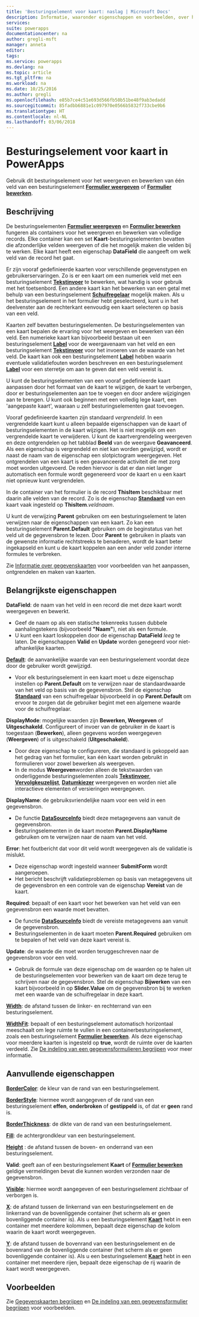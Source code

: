 ```yaml
---
title: 'Besturingselement voor kaart: naslag | Microsoft Docs'
description: Informatie, waaronder eigenschappen en voorbeelden, over het besturingselement Kaart
services: 
suite: powerapps
documentationcenter: na
author: gregli-msft
manager: anneta
editor: 
tags: 
ms.service: powerapps
ms.devlang: na
ms.topic: article
ms.tgt_pltfrm: na
ms.workload: na
ms.date: 10/25/2016
ms.author: gregli
ms.openlocfilehash: e85b7ce4c51e693d566fb50b51be48f9ab3edadd
ms.sourcegitcommit: 85fadbb6881e1c097970e0566b5832f733cbe9b6
ms.translationtype: HT
ms.contentlocale: nl-NL
ms.lasthandoff: 03/06/2018
---
```

# <a name="card-control-in-powerapps"></a>Besturingselement voor kaart in PowerApps
Gebruik dit besturingselement voor het weergeven en bewerken van één veld van een besturingselement **[Formulier weergeven](control-form-detail.md)** of **[Formulier bewerken](control-form-detail.md)**.

## <a name="description"></a>Beschrijving
De besturingselementen **[Formulier weergeven](control-form-detail.md)** en **[Formulier bewerken](control-form-detail.md)** fungeren als containers voor het weergeven en bewerken van volledige records. Elke container kan een set **Kaart**-besturingselementen bevatten die afzonderlijke velden weergeven of die het mogelijk maken die velden bij te werken. Elke kaart heeft een eigenschap **DataField** die aangeeft om welk veld van de record het gaat.  

Er zijn vooraf gedefinieerde kaarten voor verschillende gegevenstypen en gebruikerservaringen.  Zo is er een kaart om een numeriek veld met een besturingselement **[Tekstinvoer](control-text-input.md)** te bewerken, wat handig is voor gebruik met het toetsenbord. Een andere kaart kan het bewerken van een getal met behulp van een besturingselement **[Schuifregelaar](control-slider.md)** mogelijk maken. Als u het besturingselement in het formulier hebt geselecteerd, kunt u in het deelvenster aan de rechterkant eenvoudig een kaart selecteren op basis van een veld.

Kaarten zelf bevatten besturingselementen. De besturingselementen van een kaart bepalen de ervaring voor het weergeven en bewerken van één veld. Een numerieke kaart kan bijvoorbeeld bestaan uit een besturingselement **[Label](control-text-box.md)** voor de weergavenaam van het veld en een besturingselement **[Tekstinvoer](control-text-input.md)** voor het invoeren van de waarde van het veld. De kaart kan ook een besturingselement **[Label](control-text-box.md)** hebben waarin eventuele validatiefouten worden beschreven en een besturingselement **[Label](control-text-box.md)** voor een sterretje om aan te geven dat een veld vereist is.

U kunt de besturingselementen van een vooraf gedefinieerde kaart aanpassen door het formaat van de kaart te wijzigen, de kaart te verbergen, door er besturingselementen aan toe te voegen en door andere wijzigingen aan te brengen. U kunt ook beginnen met een volledig lege kaart, een 'aangepaste kaart', waaraan u zelf besturingselementen gaat toevoegen.

Vooraf gedefinieerde kaarten zijn standaard *vergrendeld*. In een vergrendelde kaart kunt u alleen bepaalde eigenschappen van de kaart of besturingselementen in de kaart wijzigen. Het is niet mogelijk om een vergrendelde kaart te verwijderen. U kunt de kaartvergrendeling weergeven en deze ontgrendelen op het tabblad **Beeld** van de weergave **Geavanceerd**. Als een eigenschap is vergrendeld en niet kan worden gewijzigd, wordt er naast de naam van de eigenschap een slotpictogram weergegeven. Het ontgrendelen van een kaart is een geavanceerde activiteit die met zorg moet worden uitgevoerd. De reden hiervoor is dat er dan niet langer automatisch een formule wordt gegenereerd voor de kaart en u een kaart niet opnieuw kunt vergrendelen.

In de container van het formulier is de record **ThisItem** beschikbaar met daarin alle velden van de record.  Zo is de eigenschap **[Standaard](properties-core.md)** van een kaart vaak ingesteld op **ThisItem**.*veldnaam*.

U kunt de verwijzing **Parent** gebruiken om een besturingselement te laten verwijzen naar de eigenschappen van een kaart.  Zo kan een besturingselement **Parent.Default** gebruiken om de beginstatus van het veld uit de gegevensbron te lezen. Door **Parent** te gebruiken in plaats van de gewenste informatie rechtstreeks te benaderen, wordt de kaart beter ingekapseld en kunt u de kaart koppelen aan een ander veld zonder interne formules te verbreken.

Zie [Informatie over gegevenskaarten](../working-with-cards.md) voor voorbeelden van het aanpassen, ontgrendelen en maken van kaarten.

## <a name="key-properties"></a>Belangrijkste eigenschappen
**DataField**: de naam van het veld in een record die met deze kaart wordt weergegeven en bewerkt.

* Geef de naam op als een statische tekenreeks tussen dubbele aanhalingstekens (bijvoorbeeld **"Naam"**), niet als een formule.
* U kunt een kaart loskoppelen door de eigenschap **DataField** *leeg* te laten. De eigenschappen **Valid** en **Update** worden genegeerd voor niet-afhankelijke kaarten.

**[Default](properties-core.md)**: de aanvankelijke waarde van een besturingselement voordat deze door de gebruiker wordt gewijzigd.

* Voor elk besturingselement in een kaart moet u deze eigenschap instellen op **Parent.Default** om te verwijzen naar de standaardwaarde van het veld op basis van de gegevensbron. Stel de eigenschap **[Standaard](properties-core.md)** van een schuifregelaar bijvoorbeeld in op **Parent.Default** om ervoor te zorgen dat de gebruiker begint met een algemene waarde voor de schuifregelaar.

**DisplayMode**: mogelijke waarden zijn **Bewerken, Weergeven** of **Uitgeschakeld**. Configureert of invoer van de gebruiker in de kaart is toegestaan (**Bewerken**), alleen gegevens worden weergegeven (**Weergeven**) of is uitgeschakeld (**Uitgeschakeld**).  

* Door deze eigenschap te configureren, die standaard is gekoppeld aan het gedrag van het formulier, kan één kaart worden gebruikt in formulieren voor zowel bewerken als weergeven.
* In de modus **Weergeven**worden alleen de tekstwaarden van onderliggende besturingselementen zoals **[Tekstinvoer](control-text-input.md)**, **[Vervolgkeuzelijst](control-drop-down.md)**, **[Datumkiezer](control-date-picker.md)** weergegeven en worden niet alle interactieve elementen of versieringen weergegeven.

**DisplayName**: de gebruiksvriendelijke naam voor een veld in een gegevensbron.

* De functie **[DataSourceInfo](../functions/function-datasourceinfo.md)** biedt deze metagegevens aan vanuit de gegevensbron.
* Besturingselementen in de kaart moeten **Parent.DisplayName** gebruiken om te verwijzen naar de naam van het veld.

**Error**: het foutbericht dat voor dit veld wordt weergegeven als de validatie is mislukt.

* Deze eigenschap wordt ingesteld wanneer **SubmitForm** wordt aangeroepen.  
* Het bericht beschrijft validatieproblemen op basis van metagegevens uit de gegevensbron en een controle van de eigenschap **Vereist** van de kaart.

**Required**: bepaalt of een kaart voor het bewerken van het veld van een gegevensbron een waarde moet bevatten.

* De functie **[DataSourceInfo](../functions/function-datasourceinfo.md)** biedt de vereiste metagegevens aan vanuit de gegevensbron.
* Besturingselementen in de kaart moeten **Parent.Required** gebruiken om te bepalen of het veld van deze kaart vereist is.

**Update**: de waarde die moet worden teruggeschreven naar de gegevensbron voor een veld.

* Gebruik de formule van deze eigenschap om de waarden op te halen uit de besturingselementen voor bewerken van de kaart om deze terug te schrijven naar de gegevensbron. Stel de eigenschap **Bijwerken** van een kaart bijvoorbeeld in op **Slider.Value** om de gegevensbron bij te werken met een waarde van de schuifregelaar in deze kaart.

**[Width](properties-size-location.md)**: de afstand tussen de linker- en rechterrand van een besturingselement.

**[WidthFit](properties-size-location.md)**: bepaalt of een besturingselement automatisch horizontaal meeschaalt om lege ruimte te vullen in een containerbesturingselement, zoals een besturingselement **[Formulier bewerken](control-form-detail.md)**. Als deze eigenschap voor meerdere kaarten is ingesteld op **true**, wordt de ruimte over de kaarten verdeeld. Zie [De indeling van een gegevensformulieren begrijpen](../working-with-form-layout.md) voor meer informatie.

## <a name="additional-properties"></a>Aanvullende eigenschappen
**[BorderColor](properties-color-border.md)**: de kleur van de rand van een besturingselement.

**[BorderStyle](properties-color-border.md)**: hiermee wordt aangegeven of de rand van een besturingselement **effen**, **onderbroken** of **gestippeld** is, of dat er **geen** rand is.

**[BorderThickness](properties-color-border.md)**: de dikte van de rand van een besturingselement.

**[Fill](properties-color-border.md)**: de achtergrondkleur van een besturingselement.

**[Height](properties-size-location.md)** : de afstand tussen de boven- en onderrand van een besturingselement.

**Valid**: geeft aan of een besturingselement **Kaart** of **[Formulier bewerken](control-form-detail.md)** geldige vermeldingen bevat die kunnen worden verzonden naar de gegevensbron.

**[Visible](properties-core.md)**: hiermee wordt aangegeven of een besturingselement zichtbaar of verborgen is.

**[X](properties-size-location.md)**: de afstand tussen de linkerrand van een besturingselement en de linkerrand van de bovenliggende container (het scherm als er geen bovenliggende container is). Als u een besturingselement **[Kaart](control-card.md)** hebt in een container met meerdere kolommen, bepaalt deze eigenschap de kolom waarin de kaart wordt weergegeven.

**[Y](properties-size-location.md)**: de afstand tussen de bovenrand van een besturingselement en de bovenrand van de bovenliggende container (het scherm als er geen bovenliggende container is). Als u een besturingselement **[Kaart](control-card.md)** hebt in een container met meerdere rijen, bepaalt deze eigenschap de rij waarin de kaart wordt weergegeven.

## <a name="examples"></a>Voorbeelden
Zie [Gegevenskaarten begrijpen](../working-with-cards.md) en [De indeling van een gegevensformulier begrijpen](../working-with-form-layout.md) voor voorbeelden.

